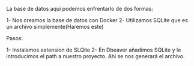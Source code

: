 La base de datos aqui podemos enfrentarlo de dos formas:

1- Nos creamos la base de datos con Docker
2- Utilizamos SQLite que es un archivo simplemente(Haremos este)

Pasos:

1- Instalamos extension de SLQite
2- En Dbeaver añadimos SQLite y le introducimos el path a nuestro proyecto. Ahi se nos generará el archivo.